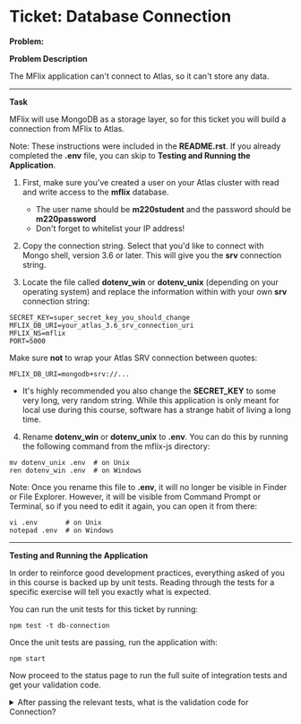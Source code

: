 Ticket: Database Connection
===========================

**Problem:**

**Problem Description**

The MFlix application can't connect to Atlas, so it can't store any data.

---

**Task**

MFlix will use MongoDB as a storage layer, so for this ticket you will build a connection from MFlix to Atlas.

Note: These instructions were included in the **README.rst**. If you already completed the **.env** file, you can skip to **Testing and Running the Application**.

1. First, make sure you've created a user on your Atlas cluster with read and write access to the **mflix** database.

   - The user name should be **m220student** and the password should be **m220password**
   - Don't forget to whitelist your IP address!

2. Copy the connection string. Select that you'd like to connect with Mongo shell, version 3.6 or later. This will give you the **srv** connection string.

3. Locate the file called **dotenv_win** or **dotenv_unix** (depending on your operating system) and replace the information within with your own **srv** connection string:

```
SECRET_KEY=super_secret_key_you_should_change
MFLIX_DB_URI=your_atlas_3.6_srv_connection_uri
MFLIX_NS=mflix
PORT=5000
```

Make sure **not** to wrap your Atlas SRV connection between quotes:

```
MFLIX_DB_URI=mongodb+srv://...
```

* It's highly recommended you also change the **SECRET_KEY** to some very long, very random string. While this application is only meant for local use during this course, software has a strange habit of living a long time.

4. Rename **dotenv_win** or **dotenv_unix** to **.env**. You can do this by running the following command from the mflix-js directory:

```
mv dotenv_unix .env  # on Unix
ren dotenv_win .env  # on Windows
```

Note: Once you rename this file to **.env**, it will no longer be visible in Finder or File Explorer. However, it will be visible from Command Prompt or Terminal, so if you need to edit it again, you can open it from there:

```
vi .env       # on Unix
notepad .env  # on Windows
```

---

**Testing and Running the Application**

In order to reinforce good development practices, everything asked of you in this course is backed up by unit tests. Reading through the tests for a specific exercise will tell you exactly what is expected.

You can run the unit tests for this ticket by running:

```
npm test -t db-connection
```

Once the unit tests are passing, run the application with:

```
npm start
```

Now proceed to the status page to run the full suite of integration tests and get your validation code.

<details> 
  <summary>After passing the relevant tests, what is the validation code for Connection?</summary>
   Answer: 5a9026003a466d5ac6497a9d
</details>

